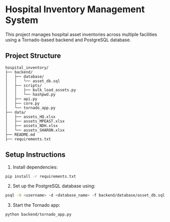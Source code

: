 # Hospital Inventory Management System

This project manages hospital asset inventories across multiple facilities using a Tornado-based backend and PostgreSQL database.

## Project Structure

```
hospital_inventory/
├── backend/
│   ├── database/
│   │   └── asset_db.sql
│   ├── scripts/
│   │   ├── bulk_load_assets.py
│   │   └── hashpwd.py
│   ├── api.py
│   ├── core.py
│   └── tornado_app.py
├── data/
│   ├── assets_HQ.xlsx
│   ├── assets_MPEAST.xlsx
│   ├── assets_NDH.xlsx
│   └── assets_SHARON.xlsx
├── README.md
├── requirements.txt
```

## Setup Instructions

1. Install dependencies:

```bash
pip install -r requirements.txt
```

2. Set up the PostgreSQL database using:
```bash
psql -U <username> -d <database_name> -f backend/database/asset_db.sql
```

3. Start the Tornado app:
```bash
python backend/tornado_app.py
```
